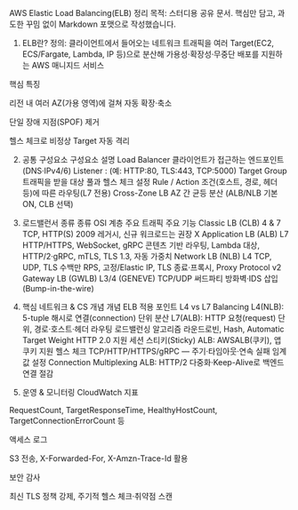 AWS Elastic Load Balancing(ELB) 정리
목적: 스터디용 공유 문서. 핵심만 담고, 과도한 꾸밈 없이 Markdown 포맷으로 작성했습니다.

1. ELB란?
   정의: 클라이언트에서 들어오는 네트워크 트래픽을 여러 Target(EC2, ECS/Fargate, Lambda, IP 등)으로 분산해 가용성·확장성·무중단 배포를 지원하는 AWS 매니지드 서비스

핵심 특징

리전 내 여러 AZ(가용 영역)에 걸쳐 자동 확장·축소

단일 장애 지점(SPOF) 제거

헬스 체크로 비정상 Target 자동 격리

2. 공통 구성요소
   구성요소	설명
   Load Balancer	클라이언트가 접근하는 엔드포인트(DNS·IPv4/6)
   Listener	<Protocol>:<Port> (예: HTTP:80, TLS:443, TCP:5000)
   Target Group	트래픽을 받을 대상 풀과 헬스 체크 설정
   Rule / Action	조건(호스트, 경로, 헤더 등)에 따른 라우팅(L7 전용)
   Cross-Zone LB	AZ 간 균등 분산 (ALB/NLB 기본 ON, CLB 선택)

3. 로드밸런서 종류
   종류	OSI 계층	주요 트래픽	주요 기능
   Classic LB (CLB)	4 & 7	TCP, HTTP(S)	2009 레거시, 신규 워크로드는 권장 X
   Application LB (ALB)	L7	HTTP/HTTPS, WebSocket, gRPC	콘텐츠 기반 라우팅, Lambda 대상, HTTP/2·gRPC, mTLS, TLS 1.3, 자동 가중치
   Network LB (NLB)	L4	TCP, UDP, TLS	수백만 RPS, 고정/Elastic IP, TLS 종료·프록시, Proxy Protocol v2
   Gateway LB (GWLB)	L3/4 (GENEVE)	TCP/UDP	써드파티 방화벽·IDS 삽입(Bump-in-the-wire)

4. 핵심 네트워크 & CS 개념
   개념	ELB 적용 포인트
   L4 vs L7 Balancing	L4(NLB): 5-tuple 해시로 연결(connection) 단위 분산
   L7(ALB): HTTP 요청(request) 단위, 경로·호스트·헤더 라우팅
   로드밸런싱 알고리즘	라운드로빈, Hash, Automatic Target Weight
   HTTP 2.0 지원
   세션 스티키(Sticky)	ALB: AWSALB(쿠키), 앱 쿠키 지원
   헬스 체크	TCP/HTTP/HTTPS/gRPC — 주기·타임아웃·연속 실패 임계값 설정
   Connection Multiplexing	ALB: HTTP/2 다중화·Keep-Alive로 백엔드 연결 절감

5. 운영 & 모니터링
   CloudWatch 지표

RequestCount, TargetResponseTime, HealthyHostCount, TargetConnectionErrorCount 등

액세스 로그

S3 전송, X-Forwarded-For, X-Amzn-Trace-Id 활용

보안 감사

최신 TLS 정책 강제, 주기적 헬스 체크·취약점 스캔

